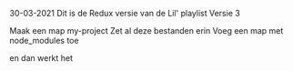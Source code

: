 30-03-2021
Dit is de Redux versie van de Lil' playlist
Versie 3

Maak een map my-project
Zet al deze bestanden erin
Voeg een map met node_modules toe

en dan werkt het
